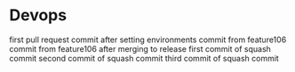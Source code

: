 # Devops
first pull request
commit after setting environments
commit from feature106
commit from feature106 after merging to release
first commit of squash commit
second commit of squash commit
third commit of squash commit
